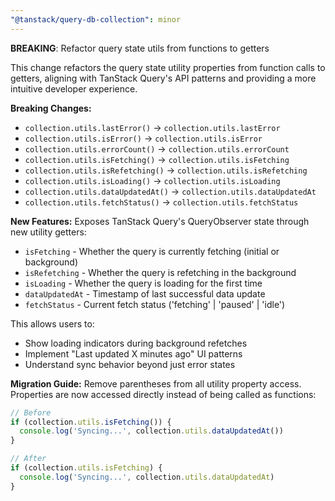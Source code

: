 ```yaml
---
"@tanstack/query-db-collection": minor
---
```


**BREAKING**: Refactor query state utils from functions to getters

This change refactors the query state utility properties from function calls to getters, aligning with TanStack Query's API patterns and providing a more intuitive developer experience.

**Breaking Changes:**
- `collection.utils.lastError()` → `collection.utils.lastError`
- `collection.utils.isError()` → `collection.utils.isError`
- `collection.utils.errorCount()` → `collection.utils.errorCount`
- `collection.utils.isFetching()` → `collection.utils.isFetching`
- `collection.utils.isRefetching()` → `collection.utils.isRefetching`
- `collection.utils.isLoading()` → `collection.utils.isLoading`
- `collection.utils.dataUpdatedAt()` → `collection.utils.dataUpdatedAt`
- `collection.utils.fetchStatus()` → `collection.utils.fetchStatus`

**New Features:**
Exposes TanStack Query's QueryObserver state through new utility getters:
- `isFetching` - Whether the query is currently fetching (initial or background)
- `isRefetching` - Whether the query is refetching in the background
- `isLoading` - Whether the query is loading for the first time
- `dataUpdatedAt` - Timestamp of last successful data update
- `fetchStatus` - Current fetch status ('fetching' | 'paused' | 'idle')

This allows users to:
- Show loading indicators during background refetches
- Implement "Last updated X minutes ago" UI patterns
- Understand sync behavior beyond just error states

**Migration Guide:**
Remove parentheses from all utility property access. Properties are now accessed directly instead of being called as functions:

```typescript
// Before
if (collection.utils.isFetching()) {
  console.log('Syncing...', collection.utils.dataUpdatedAt())
}

// After
if (collection.utils.isFetching) {
  console.log('Syncing...', collection.utils.dataUpdatedAt)
}
```
